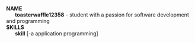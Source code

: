 **NAME**
<br>
&nbsp;&nbsp;&nbsp;&nbsp;&nbsp;&nbsp;**toasterwaffle12358** - student with a passion for software development and programming
<br>
**SKILLS**
<br>
&nbsp;&nbsp;&nbsp;&nbsp;&nbsp;&nbsp;**skill** [-a application programming] 
